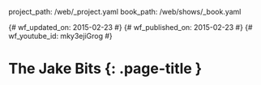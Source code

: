 project_path: /web/_project.yaml book_path: /web/shows/_book.yaml

{# wf_updated_on: 2015-02-23 #} {# wf_published_on: 2015-02-23 #} {# wf_youtube_id: mky3ejiGrog #}

# The Jake Bits {: .page-title }

<div class="video-wrapper">
  <iframe class="devsite-embedded-youtube-video" data-video-id="mky3ejiGrog"
          data-autohide="1" data-showinfo="0" frameborder="0" allowfullscreen>
  </iframe>
</div>
